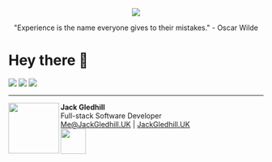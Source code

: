 <p align="center">
  <img src="https://assets.jackgledhill.uk/longmark/portfolio/512.webp" />
</p>

<p align="center">"Experience is the name everyone gives to their mistakes." - Oscar Wilde</p>

# Hey there 👋

![](https://img.shields.io/badge/Operating%20System-Pop!%20OS%2020.10-informational?style=flat&logo=linux&style=for-the-badge)
![](https://img.shields.io/badge/Code%20Editor-VSCode-informational?style=flat&logo=visual-studio-code&style=for-the-badge&logoColor=blue)
![](https://komarev.com/ghpvc/?username=Jack-Gledhill&label=GitHub%20visits&style=flat)



<hr />

<img align="left" src="https://assets.jackgledhill.uk/homepage/portrait/circle.webp" width="100"/> **Jack Gledhill** <br /> Full-stack Software Developer <br /> [Me@JackGledhill.UK](mailto:me@jackgledhill.uk) | [JackGledhill.UK](https://jackgledhill.uk) <br /> <img align="left" src="https://assets.jackgledhill.uk/signature/current/initials.svg" width="50"/>
